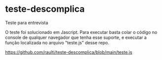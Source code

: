 # teste-descomplica
Teste para entrevista 

O teste foi solucionado em Jascript. Para executar basta colar o código no console de qualquer navegador que tenha esse suporte, e executar a função localizada no arquivo "teste.js" desse repo.

https://github.com/raulti/teste-descomplica/blob/main/teste.js




